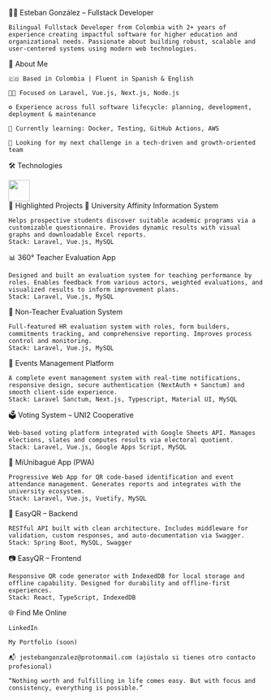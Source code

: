 🧑‍💻 Esteban González – Fullstack Developer

    Bilingual Fullstack Developer from Colombia with 2+ years of experience creating impactful software for higher education and organizational needs. Passionate about building robust, scalable and user-centered systems using modern web technologies.

🧠 About Me

    🇨🇴 Based in Colombia | Fluent in Spanish & English

    👨‍💻 Focused on Laravel, Vue.js, Next.js, Node.js

    ⚙️ Experience across full software lifecycle: planning, development, deployment & maintenance

    🌱 Currently learning: Docker, Testing, GitHub Actions, AWS

    🎯 Looking for my next challenge in a tech-driven and growth-oriented team

🛠 Technologies
<div align="left"> <img src="https://skillicons.dev/icons?i=laravel,vue,nextjs,nodejs,react,ts,js,mysql,postgres,docker,linux,postman,spring" height="42" /> </div>
🚀 Highlighted Projects
🎯 University Affinity Information System

    Helps prospective students discover suitable academic programs via a customizable questionnaire. Provides dynamic results with visual graphs and downloadable Excel reports.
    Stack: Laravel, Vue.js, MySQL

📊 360° Teacher Evaluation App

    Designed and built an evaluation system for teaching performance by roles. Enables feedback from various actors, weighted evaluations, and visualized results to inform improvement plans.
    Stack: Laravel, Vue.js, MySQL

👥 Non-Teacher Evaluation System

    Full-featured HR evaluation system with roles, form builders, commitments tracking, and comprehensive reporting. Improves process control and monitoring.
    Stack: Laravel, Vue.js, MySQL

📅 Events Management Platform

    A complete event management system with real-time notifications, responsive design, secure authentication (NextAuth + Sanctum) and smooth client-side experience.
    Stack: Laravel Sanctum, Next.js, Typescript, Material UI, MySQL

🗳️ Voting System – UNI2 Cooperative

    Web-based voting platform integrated with Google Sheets API. Manages elections, slates and computes results via electoral quotient.
    Stack: Laravel, Vue.js, Google Apps Script, MySQL

📱 MiUnibagué App (PWA)

    Progressive Web App for QR code-based identification and event attendance management. Generates reports and integrates with the university ecosystem.
    Stack: Laravel, Vue.js, Vuetify, MySQL

🔐 EasyQR – Backend

    RESTful API built with clean architecture. Includes middleware for validation, custom responses, and auto-documentation via Swagger.
    Stack: Spring Boot, MySQL, Swagger

📷 EasyQR – Frontend

    Responsive QR code generator with IndexedDB for local storage and offline capability. Designed for durability and offline-first experiences.
    Stack: React, TypeScript, IndexedDB

🌐 Find Me Online

    LinkedIn

    My Portfolio (soon)

    📬 jestebangonzalez@protonmail.com (ajústalo si tienes otro contacto profesional)

    “Nothing worth and fulfilling in life comes easy. But with focus and consistency, everything is possible.”
